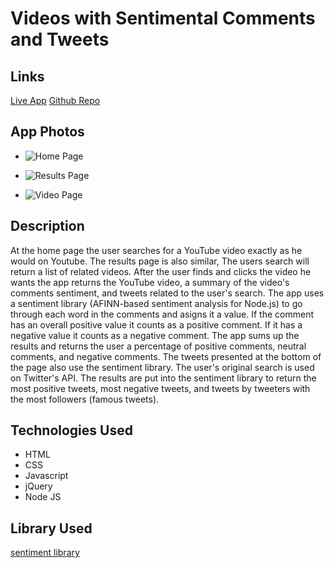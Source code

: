 # Videos with Sentimental Comments and Tweets


## Links
[Live App](https://amichot.github.io/videoswithtweets)
[Github Repo](https://github.com/amichot/videoswithtweets)

## App Photos

* ![Home Page](https://i.imgur.com/XHtiCdx.png "Home Page")

* ![Results Page](https://i.imgur.com/hGeH8Jf.png "Results Page")

* ![Video Page](https://i.imgur.com/KPBfumi.png "Video Page")

## Description
  At the home page the user searches for a YouTube video exactly as he would on Youtube. The results page is also similar,
The users search will return a list of related videos. After the user finds and clicks the video he wants the app returns
the YouTube video, a summary of the video's comments sentiment, and tweets related to the user's search.
  The app uses a sentiment library (AFINN-based sentiment analysis for Node.js) to go through each word in the comments and
asigns it a value. If the comment has an overall positive value it counts as a positive comment. If it has a negative value
it counts as a negative comment. The app sums up the results and returns the user a percentage of positive comments, neutral
comments, and negative comments.
  The tweets presented at the bottom of the page also use the sentiment library. The user's original search is used on Twitter's
API. The results are put into the sentiment library to return the most positive tweets, most negative tweets, and tweets by
tweeters with the most followers (famous tweets).

## Technologies Used

* HTML
* CSS
* Javascript
* jQuery
* Node JS

## Library Used

[sentiment library](https://github.com/thisandagain/sentiment)
